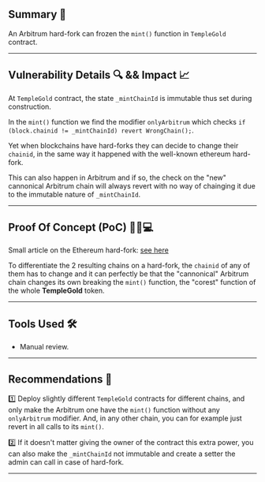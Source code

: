 ## **Summary 📌**

An Arbitrum hard-fork can frozen the `mint()` function in `TempleGold` contract.

---

## **Vulnerability Details 🔍 && Impact 📈**

At `TempleGold` contract, the state `_mintChainId` is immutable thus set during construction.

In the `mint()` function we find the modifier `onlyArbitrum` which checks `if (block.chainid != _mintChainId) revert WrongChain();`.

Yet when blockchains have hard-forks they can decide to change their `chainid`, in the same way it happened with the well-known ethereum hard-fork.

This can also happen in Arbitrum and if so, the check on the "new" cannonical Arbitrum chain will always revert with no way of chainging it due to the immutable nature of `_mintChainId`. 

---

## **Proof Of Concept (PoC)** 👨‍💻💻

Small article on the Ethereum hard-fork: [see here](https://ethereum.org/en/history/#dao-fork)

To differentiate the 2 resulting chains on a hard-fork, the `chainid` of any of them has to change and it can perfectly be that the "cannonical" Arbitrum chain changes its own breaking the `mint()` function, the "corest" function of the whole **TempleGold** token.

---

## **Tools Used 🛠️**

- Manual review.

---

## **Recommendations 🎯**

1️⃣ Deploy slightly different `TempleGold` contracts for different chains, and only make the Arbitrum one have the `mint()` function without any `onlyArbitrum` modifier. And, in any other chain, you can for example just revert in all calls to its `mint()`.


2️⃣ If it doesn't matter giving the owner of the contract this extra power, you can also make the `_mintChainId` not immutable and create a setter the admin can call in case of hard-fork.

---
